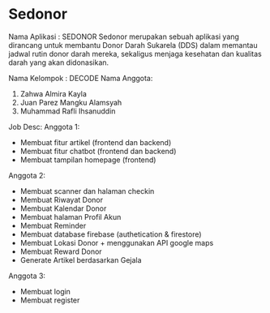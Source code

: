 # Sedonor
 
Nama Aplikasi : SEDONOR
Sedonor merupakan sebuah aplikasi yang dirancang untuk membantu Donor Darah Sukarela (DDS) dalam memantau jadwal rutin donor darah mereka, sekaligus menjaga kesehatan dan kualitas darah yang akan didonasikan.

Nama Kelompok : DECODE
Nama Anggota:
1) Zahwa Almira Kayla
2) Juan Parez Mangku Alamsyah
3) Muhammad Rafli Ihsanuddin
  
Job Desc:
Anggota 1:
 - Membuat fitur artikel (frontend dan backend)
 - Membuat fitur chatbot (frontend dan backend)
 - Membuat tampilan homepage (frontend)
   
Anggota 2:
 - Membuat scanner dan halaman checkin
 - Membuat Riwayat Donor
 - Membuat Kalendar Donor
 - Membuat halaman Profil Akun
 - Membuat Reminder
 - Membuat database firebase (authetication & firestore)
 - Membuat Lokasi Donor + menggunakan API google maps
 - Membuat Reward Donor
 - Generate Artikel berdasarkan Gejala
   
Anggota 3:
 - Membuat login 
 - Membuat register
